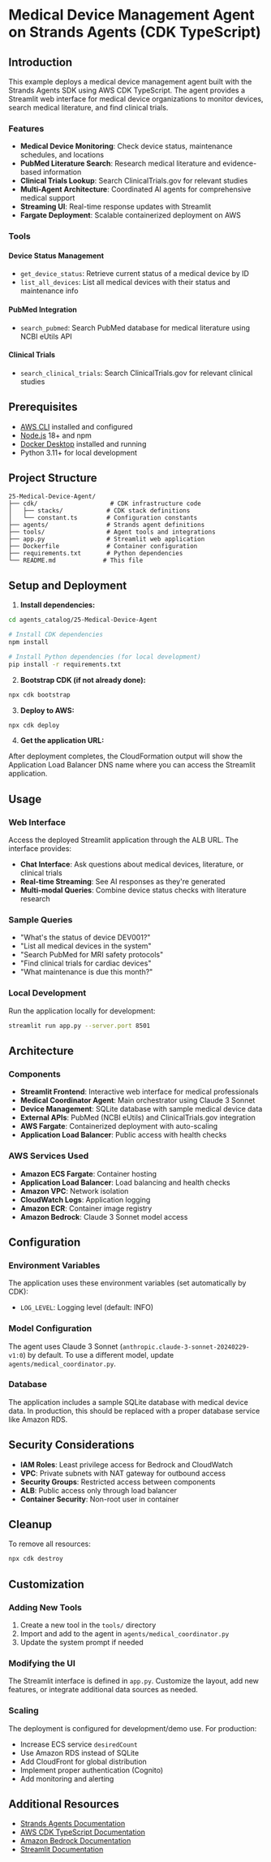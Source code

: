# Medical Device Management Agent on Strands Agents (CDK TypeScript)

## Introduction

This example deploys a medical device management agent built with the Strands Agents SDK using AWS CDK TypeScript. The agent provides a Streamlit web interface for medical device organizations to monitor devices, search medical literature, and find clinical trials.

### Features

- **Medical Device Monitoring**: Check device status, maintenance schedules, and locations
- **PubMed Literature Search**: Research medical literature and evidence-based information  
- **Clinical Trials Lookup**: Search ClinicalTrials.gov for relevant studies
- **Multi-Agent Architecture**: Coordinated AI agents for comprehensive medical support
- **Streaming UI**: Real-time response updates with Streamlit
- **Fargate Deployment**: Scalable containerized deployment on AWS

### Tools

#### Device Status Management
- `get_device_status`: Retrieve current status of a medical device by ID
- `list_all_devices`: List all medical devices with their status and maintenance info

#### PubMed Integration  
- `search_pubmed`: Search PubMed database for medical literature using NCBI eUtils API

#### Clinical Trials
- `search_clinical_trials`: Search ClinicalTrials.gov for relevant clinical studies

## Prerequisites

- [AWS CLI](https://aws.amazon.com/cli/) installed and configured
- [Node.js](https://nodejs.org/) 18+ and npm
- [Docker Desktop](https://www.docker.com/products/docker-desktop/) installed and running
- Python 3.11+ for local development

## Project Structure

```
25-Medical-Device-Agent/
├── cdk/                    # CDK infrastructure code
│   ├── stacks/            # CDK stack definitions
│   └── constant.ts        # Configuration constants
├── agents/                # Strands agent definitions
├── tools/                 # Agent tools and integrations
├── app.py                 # Streamlit web application
├── Dockerfile             # Container configuration
├── requirements.txt       # Python dependencies
└── README.md             # This file
```

## Setup and Deployment

1. **Install dependencies:**

```bash
cd agents_catalog/25-Medical-Device-Agent

# Install CDK dependencies
npm install

# Install Python dependencies (for local development)
pip install -r requirements.txt
```

2. **Bootstrap CDK (if not already done):**

```bash
npx cdk bootstrap
```

3. **Deploy to AWS:**

```bash
npx cdk deploy
```

4. **Get the application URL:**

After deployment completes, the CloudFormation output will show the Application Load Balancer DNS name where you can access the Streamlit application.

## Usage

### Web Interface

Access the deployed Streamlit application through the ALB URL. The interface provides:

- **Chat Interface**: Ask questions about medical devices, literature, or clinical trials
- **Real-time Streaming**: See AI responses as they're generated
- **Multi-modal Queries**: Combine device status checks with literature research

### Sample Queries

- "What's the status of device DEV001?"
- "List all medical devices in the system"
- "Search PubMed for MRI safety protocols"
- "Find clinical trials for cardiac devices"
- "What maintenance is due this month?"

### Local Development

Run the application locally for development:

```bash
streamlit run app.py --server.port 8501
```

## Architecture

### Components

- **Streamlit Frontend**: Interactive web interface for medical professionals
- **Medical Coordinator Agent**: Main orchestrator using Claude 3 Sonnet
- **Device Management**: SQLite database with sample medical device data
- **External APIs**: PubMed (NCBI eUtils) and ClinicalTrials.gov integration
- **AWS Fargate**: Containerized deployment with auto-scaling
- **Application Load Balancer**: Public access with health checks

### AWS Services Used

- **Amazon ECS Fargate**: Container hosting
- **Application Load Balancer**: Load balancing and health checks
- **Amazon VPC**: Network isolation
- **CloudWatch Logs**: Application logging
- **Amazon ECR**: Container image registry
- **Amazon Bedrock**: Claude 3 Sonnet model access

## Configuration

### Environment Variables

The application uses these environment variables (set automatically by CDK):

- `LOG_LEVEL`: Logging level (default: INFO)

### Model Configuration

The agent uses Claude 3 Sonnet (`anthropic.claude-3-sonnet-20240229-v1:0`) by default. To use a different model, update `agents/medical_coordinator.py`.

### Database

The application includes a sample SQLite database with medical device data. In production, this should be replaced with a proper database service like Amazon RDS.

## Security Considerations

- **IAM Roles**: Least privilege access for Bedrock and CloudWatch
- **VPC**: Private subnets with NAT gateway for outbound access
- **Security Groups**: Restricted access between components
- **ALB**: Public access only through load balancer
- **Container Security**: Non-root user in container

## Cleanup

To remove all resources:

```bash
npx cdk destroy
```

## Customization

### Adding New Tools

1. Create a new tool in the `tools/` directory
2. Import and add to the agent in `agents/medical_coordinator.py`
3. Update the system prompt if needed

### Modifying the UI

The Streamlit interface is defined in `app.py`. Customize the layout, add new features, or integrate additional data sources as needed.

### Scaling

The deployment is configured for development/demo use. For production:

- Increase ECS service `desiredCount`
- Use Amazon RDS instead of SQLite
- Add CloudFront for global distribution
- Implement proper authentication (Cognito)
- Add monitoring and alerting

## Additional Resources

- [Strands Agents Documentation](https://github.com/strands-agents)
- [AWS CDK TypeScript Documentation](https://docs.aws.amazon.com/cdk/latest/guide/work-with-cdk-typescript.html)
- [Amazon Bedrock Documentation](https://docs.aws.amazon.com/bedrock/)
- [Streamlit Documentation](https://docs.streamlit.io/)